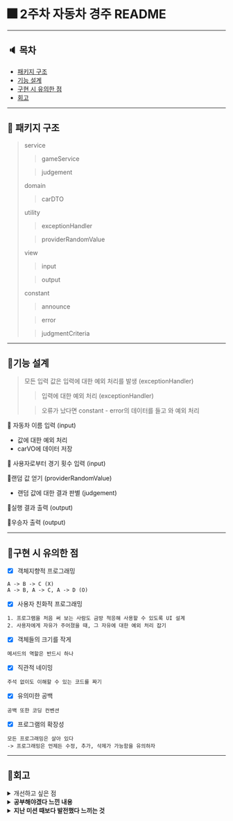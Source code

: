 # 🎆 2주차 자동차 경주 README

***

## 🔈 목차

- [패키지 구조](#패키지-구조)
- [기능 설계](#기능-설계)
- [구현 시 유의한 점](#구현-시-유의한-점)
- [회고](#회고)

***

## 🔎 패키지 구조

> service
> > gameService
>
> > judgement
>
> domain
> > carDTO
>
> utility
> > exceptionHandler
>
> > providerRandomValue
>
> view
> > input
>
> > output
>
> constant
> > announce
>
> > error
>
> > judgmentCriteria
***

## 📄기능 설계

> 모든 입력 값은 입력에 대한 예외 처리를 발생 (exceptionHandler)
> > 입력에 대한 예외 처리 (exceptionHandler)
>
> > 오류가 났다면 constant - error의 데이터를 들고 와 예외 처리

📌 자동차 이름 입력 (input)

- 값에 대한 예외 처리
- carVO에 데이터 저장

📌 사용자로부터 경기 횟수 입력 (input)

📌랜덤 값 얻기 (providerRandomValue)

- 랜덤 값에 대한 결과 판별 (judgement)

📌실행 결과 출력 (output)

📌우승자 출력 (output)
*** 

## 📎구현 시 유의한 점

* [x] 객체지향적 프로그래밍

```
A -> B -> C (X)
A -> B, A -> C, A -> D (O)
```

* [x] 사용자 친화적 프로그래밍

```
1. 프로그램을 처음 써 보는 사람도 금방 적응해 사용할 수 있도록 UI 설계
2. 사용자에게 자유가 주어졌을 때, 그 자유에 대한 예외 처리 잡기
```

* [x] 객체들의 크기를 작게

```
메서드의 역할은 반드시 하나
```

* [x] 직관적 네이밍

```
주석 없이도 이해할 수 있는 코드를 짜기
```

* [x] 유의미한 공백

```
공백 또한 코딩 컨벤션
```

* [x] 프로그램의 확장성

```
모든 프로그래밍은 살아 있다 
-> 프로그래밍은 언제든 수정, 추가, 삭제가 가능함을 유의하자
```

***

## 📝회고

<details>
  <summary>개선하고 싶은 점</summary>
  <h6>
❗️ 테스트 코드를 처음 써 봐서 구현을 완료하고 테스트코드를 짜야겠다 생각했는데, 이게 잘못된 방법이었던 것 같다. <br>
❗객체지향적 설계가 아직 미숙한 것 같다. <br>
❗메서드의 경량화가 어렵다. 
<br>(A에 대한 로직을 수행하는 메서드에서 그에 관한 입출력을 담당해야 하는지, 프로그램을 총괄하고 흐름을 맡는 메서드에서 담당해야 하는지 모르겠다) <br>
  </h6>
</details>

<details>
  <summary><b>공부해야겠다 느낀 내용</b></summary>
<h6>
❗객체지향적 프로그래밍이 뭔지 예제를 보고 공부해 보고 싶다.<br>
(붕어빵과 붕어빵 틀 같은 예제 말고 실제 코드)<br>
❗테스트코드를 작성하는 더 다채로운 방법과 함수, 테스트코드를 더 가독성 있게 작성하는 방법에 대해 찾아보고 싶다.<br>
❗static을 사용하는 데에는 유의미한 이유가 있어야 한다고 배웠고, 그 유의미한 의미가 프로그램 생성과 동시에 만들어지고 불변해야 하는 객체에 할당하는 것이라고 생각했다. 그런데 static을 다양하게 사용하시는 분들이 계시길래 static의 용도에 대해 더 자세히 알아보고 싶다.<br>
</h6>
</details>

<details>
  <summary><b>지난 미션 때보다 발전했다 느끼는 것</b></summary>
  <h6>
❗용도에 따른 클래스 분리는 더 잘된 것 같다<br>
❗1주차 숫자야구 프로그램은 객체지향 툴만 빌린 절차지향이었다면, 지금은 그래도 객체지향 흉내는 내 본 것 같다.
  </h6>
</details>